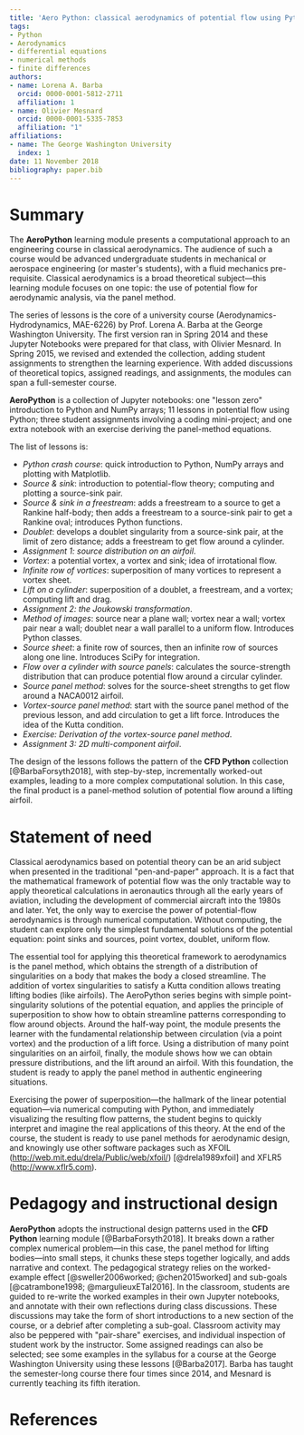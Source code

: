 ```yaml
---
title: 'Aero Python: classical aerodynamics of potential flow using Python'
tags:
- Python
- Aerodynamics
- differential equations
- numerical methods
- finite differences
authors:
- name: Lorena A. Barba
  orcid: 0000-0001-5812-2711
  affiliation: 1
- name: Olivier Mesnard
  orcid: 0000-0001-5335-7853
  affiliation: "1"
affiliations:
- name: The George Washington University
  index: 1
date: 11 November 2018
bibliography: paper.bib
---
```


# Summary

The **AeroPython** learning module presents a computational approach to an engineering course in classical aerodynamics. 
The audience of such a course would be advanced undergraduate students in mechanical or aerospace engineering (or master's students), with a fluid mechanics pre-requisite. 
Classical aerodynamics is a broad theoretical subject—this learning module focuses on one topic: the use of potential flow for aerodynamic analysis, via the panel method.

The series of lessons is the core of a university course (Aerodynamics-Hydrodynamics, MAE-6226) by Prof. Lorena A. Barba at the George Washington University.
The first version ran in Spring 2014 and these Jupyter Notebooks were prepared for that class, with Olivier Mesnard.
In Spring 2015, we revised and extended the collection, adding student assignments to strengthen the learning experience.
With added discussions of theoretical topics, assigned readings, and assignments, the modules can span a full-semester course.

**AeroPython** is a collection of Jupyter notebooks: one "lesson zero" introduction to Python and NumPy arrays; 11 lessons in potential flow using Python; three student assignments involving a coding mini-project; and one extra notebook with an exercise deriving the panel-method equations.

The list of lessons is:

* _Python crash course_: quick introduction to Python, NumPy arrays and plotting with Matplotlib.
* _Source \& sink_: introduction to potential-flow theory; computing and plotting a source-sink pair.
* _Source \& sink in a freestream_: adds a freestream to a source to get a Rankine half-body; then adds a freestream to a source-sink pair to get a Rankine oval; introduces Python functions.
* _Doublet_: develops a doublet singularity from a source-sink pair, at the limit of zero distance; adds a freestream to get flow around a cylinder.
* _Assignment 1: source distribution on an airfoil_.
* _Vortex_: a potential vortex, a vortex and sink; idea of irrotational flow.
* _Infinite row of vortices_: superposition of many vortices to represent a vortex sheet.
* _Lift on a cylinder_: superposition of a doublet, a freestream, and a vortex; computing lift and drag.
* _Assignment 2: the Joukowski transformation_.
* _Method of images_: source near a plane wall; vortex near a wall; vortex pair near a wall; doublet near a wall parallel to a uniform flow. Introduces Python classes.
* _Source sheet_: a finite row of sources, then an infinite row of sources along one line. Introduces SciPy for integration.
* _Flow over a cylinder with source panels_: calculates the source-strength distribution that can produce potential flow around a circular cylinder.
* _Source panel method_: solves for the source-sheet strengths to get flow around a NACA0012 airfoil.
* _Vortex-source panel method_: start with the source panel method of the previous lesson, and add circulation to get a lift force. Introduces the idea of the Kutta condition.
* _Exercise: Derivation of the vortex-source panel method_.
* _Assignment 3: 2D multi-component airfoil_.

The design of the lessons follows the pattern of the **CFD Python** collection [@BarbaForsyth2018], with step-by-step, incrementally worked-out examples, leading to a more complex computational solution. In this case, the final product is a panel-method solution of potential flow around a lifting airfoil.

# Statement of need

Classical aerodynamics based on potential theory can be an arid subject when presented in the traditional "pen-and-paper" approach. 
It is a fact that the mathematical framework of potential flow was the only tractable way to apply theoretical calculations in aeronautics through all the early years of aviation, including the development of commercial aircraft into the 1980s and later. 
Yet, the only way to exercise the power of potential-flow aerodynamics is through numerical computation. Without computing, the student can explore only the simplest fundamental solutions of the potential equation: point sinks and sources, point vortex, doublet, uniform flow.

The essential tool for applying this theoretical framework to aerodynamics is the panel method, which obtains the strength of a distribution of singularities on a body that makes the body a closed streamline. The addition of vortex singularities to satisfy a Kutta condition allows treating lifting bodies (like airfoils). The AeroPython series begins with simple point-singularity solutions of the potential equation, and applies the principle of superposition to show how to obtain streamline patterns corresponding to flow around objects. Around the half-way point, the module presents the learner with the fundamental relationship between circulation (via a point vortex) and the production of a lift force. Using a distribution of many point singularities on an airfoil, finally, the module shows how we can obtain pressure distributions, and the lift around an airfoil. With this foundation, the student is ready to apply the panel method in authentic engineering situations.

Exercising the power of superposition—the hallmark of the linear potential equation—via numerical computing with Python, and immediately visualizing the resulting flow patterns, the student begins to quickly interpret and imagine the real applications of this theory. 
At the end of the course, the student is ready to use panel methods for aerodynamic design, and knowingly use other software packages such as XFOIL (http://web.mit.edu/drela/Public/web/xfoil/) [@drela1989xfoil] and XFLR5 (http://www.xflr5.com).

# Pedagogy and instructional design

**AeroPython** adopts the instructional design patterns used in the **CFD Python** learning module [@BarbaForsyth2018]. 
It breaks down a rather complex numerical problem—in this case, the panel method for lifting bodies—into small steps, it chunks these steps together logically, and adds narrative and context. 
The pedagogical strategy relies on the worked-example effect [@sweller2006worked; @chen2015worked] and sub-goals [@catrambone1998; @margulieuxETal2016]. 
In the classroom, students are guided to re-write the worked examples in their own Jupyter notebooks, and annotate with their own reflections during class discussions. 
These discussions may take the form of short introductions to a new section of the course, or a debrief after completing a sub-goal. 
Classroom activity may also be peppered with "pair-share" exercises, and individual inspection of student work by the instructor. 
Some assigned readings can also be selected; see some examples in the syllabus for a course at the George Washington University using these lessons [@Barba2017]. 
Barba has taught the semester-long course there four times since 2014, and Mesnard is currently teaching its fifth iteration.

# References
